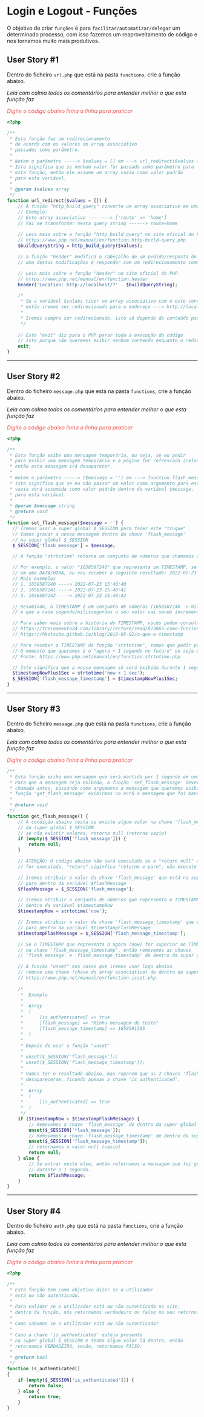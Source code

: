 Login e Logout - Funções
==============================

O objetivo de criar `funções` é para `facilitar/automatizar/delegar` um determinado processo, com isso fazemos um reaproveitamento de código e nos tornamos muito mais produtivos.

## User Story #1
Dentro do ficheiro `url.php` que está na pasta `functions`, crie a função abaixo.

*Leia com calma todos os comentários para entender melhor o que esta função faz*

<span style="color: #ef5350; font-size: 0.9rem">*Digite o código abaixo linha a linha para praticar*</span>

```php
<?php

/**
 * Esta função faz um redirecionamento
 * de acordo com os valores do array associativo
 * passados como parâmetro.
 * 
 * Notem o parâmetro -----> $values = [] em ---> url_redirect($values = []) {....
 * Isto significa que se nenhum valor for passado como parâmetro para
 * esta função, então ele assume um array vazio como valor padrão
 * para esta variável.
 * 
 * @param $values array
 */
function url_redirect($values = []) {
    // A função "http_build_query" converte um array associativo em uma query string
    // Exemplo: 
    // Este array associativo --------> ['route' => 'home']
    // Vai se transformar nesta query string ------> route=home
    
    // Leia mais sobre a função "http_build_query" no site oficial do PHP.
    // https://www.php.net/manual/en/function.http-build-query.php
    $buildQueryString = http_build_query($values);

    // a função "header" modifica o cabeçalho de um pedido/resposta do servidor, ou seja,
    // uma destas modificações é responder com um redirecionamento como mostro no exemplo abaixo.

    // Leia mais sobre a função "header" no site oficial do PHP.
    // https://www.php.net/manual/en/function.header
    header('Location: http://localhost/?' . $buildQueryString);

    /*
     * Se a variável $values tiver um array associativo com o este conteúdo ----> ['route' => 'dashboard']
     * então iremos ser redirecionado para o endereço ---> http://localhost/?route=dashboard
     * 
     * Iremos sempre ser redirecionado, isto só depende do conteúdo passado na nossa variável $values.
     */
    
    // Este "exit" diz para o PHP parar toda a execução do código
    // isto porque não queremos exibir nenhum conteúdo enquanto o redirecionamento é feito.
    exit; 
}
```

---

## User Story #2
Dentro do ficheiro `message.php` que está na pasta `functions`, crie a função abaixo.

*Leia com calma todos os comentários para entender melhor o que esta função faz*

<span style="color: #ef5350; font-size: 0.9rem">*Digite o código abaixo linha a linha para praticar*</span>

```php
<?php

/**
 * Esta função exibe uma mensagem temporária, ou seja, se eu pedir 
 * para exibir uma mensagem temporária e a página for refrescada (reload) logo em seguida,
 * então esta mensagem irá desaparecer.
 * 
 * Notem o parâmetro -----> ($message = '') em ---> function flash_message($message = '') {....
 * isto significa que se eu não passar um valor como argumento para esta função, então uma string 
 * vazia será assumida como valor padrão dentro da variável $message.
 * para esta variável.
 * 
 * @param $message string
 * @return void
 */
function set_flash_message($message = '') {
  // Iremos usar a super global $_SESSION para fazer este "truque"
  // Vamos gravar a nossa mensagem dentro da chave 'flash_message' 
  // na super global $_SESSION
  $_SESSION['flash_message'] = $message;

  // A função "strtotime" retorna um conjunto de números que chamamos de "TIMESTAMP"

  // Por exemplo, o valor "1658587240" que representa um TIMESTAMP, se eu transformar este número 
  // em uma DATA/HORA, eu vou receber o seguinte resultado: 2022-07-23 15:40:40
  // Mais exemplos
  // 1. 1658587240 ----> 2022-07-23 15:40:40
  // 2. 1658587241 ----> 2022-07-23 15:40:41
  // 3. 1658587242 ----> 2022-07-23 15:40:42

  // Resumindo, o TIMESTAMP é um conjunto de números (1658587240 -> milissegundos)
  // e que a cada segundo/milissegundos o seu valor vai sendo incrementado.

  // Para saber mais sobre a história do TIMESTAMP, vocês podem consultar o link abaixo, é super interessante.
  // https://treinamento24.com/library/lecture/read/873865-como-funciona-o-timestamp
  // https://hkotsubo.github.io/blog/2019-05-02/o-que-e-timestamp

  // Para receber o TIMESTAMP da função "strtotime", temos que pedir para retornar o TIMESTAMP de algum momento no tempo.
  // O momento que queremos é o "agora + 1 segundo no futuro" ou seja o "now + 1 sec" ----> strtotime('now + 1 sec')
  // Fonte: https://www.php.net/manual/en/function.strtotime.php

  // Isto significa que a nossa mensagem só será exibida durante 1 segundo.
  $timestampNowPlus1Sec = strtotime('now + 1 sec');
  $_SESSION['flash_message_timestamp'] = $timestampNowPlus1Sec;
}
```

---

## User Story #3
Dentro do ficheiro `message.php` que está na pasta `functions`, crie a função abaixo.

*Leia com calma todos os comentários para entender melhor o que esta função faz*

<span style="color: #ef5350; font-size: 0.9rem">*Digite o código abaixo linha a linha para praticar*</span>

```php
/**
 * Esta função exibe uma mensagem que será mantida por 1 segundo em uma sesssão no servidor.
 * Para que a mensagem seja exibida, a função 'set_flash_message' deverá ser
 * chamada antes, passando como argumento a mensagem que queremos exibir, para só depois com a 
 * função 'get_flash_message' exibirmos no ecrã a mensagem que foi mantida por 1 segundo.
 * 
 * @return void
 */
function get_flash_message() {
    // A condição abaixo testa se existe algum valor na chave 'flash_message'
    // da super global $_SESSION.
    // se não existir valores, retorna null (retorna vazio)
    if (empty($_SESSION['flash_message'])) {
        return null;
    }

    // ATENÇÃO: O código abaixo não será executado se o "return null" da condição acima
    // for executado, "return" siginfica "retorne e pare", não execute as linhas abaixo.

    // Iremos atribuir o valor da chave 'flash_message' que está na super global $_SESSION.
    // para dentro da variável $flashMessage
    $flashMessage = $_SESSION['flash_message'];

    // Iremos atribuir o conjunto de números que representa o TIMESTAMP deste exacto momento
    // dentro da variável $timestampNow
    $timestampNow = strtotime('now');

    // Iremos atribuir o valor da chave 'flash_message_timestamp' que está na super global $_SESSION.
    // para dentro da variável $timestampFlashMessage
    $timestampFlashMessage = $_SESSION['flash_message_timestamp'];

    // Se o TIMESTAMP que representa o agora (now) for superior ao TIMESTAMP que foi gravado
    // na chave 'flash_message_timestamp', então removemos as chaves
    // 'flash_message' e 'flash_message_timestamp' de dentro da super global $_SESSION.

    // A função "unset" nos casos que iremos usar logo abaixo
    // remove uma chave (chave do array associativo) de dentro da super global $_SESSION.
    // https://www.php.net/manual/en/function.isset.php
        
    /*
     *  Exemplo
     * 
     *  Array
     *  (
     *      [is_authenticated] => true
     *      [flash_message] => "Minha mensagem de teste"
     *      [flash_message_timestamp] => 1658591365
     *  )
     * 
     * Depois de usar a função "unset"
     *
     * unset($_SESSION['flash_message']);
     * unset($_SESSION['flash_message_timestamp']);
     * 
     * Vamos ter o resultado abaixo, mas reparem que as 2 chaves 'flash_message' e 'flash_message_timestamp'
     * desapareceram, ficando apenas a chave 'is_authenticated'.
     * 
     *  Array
     *  (
     *      [is_authenticated] => true
     *  )
     */
    if ($timestampNow > $timestampFlashMessage) {
        // Removemos a chave 'flash_message' de dentro da super global $_SESSION.
        unset($_SESSION['flash_message']);
        // Removemos a chave 'flash_message_timestamp' de dentro da super global $_SESSION.
        unset($_SESSION['flash_message_timestamp']);
        // retornamos o valor null (vazio)
        return null;
    } else {
        // Se entrar neste else, então retornamos a mensagem que foi gravada em sessão no servidor
        // durante o 1 segundo.
        return $flashMessage;
    }
}
```

---

## User Story #4
Dentro do ficheiro `auth.php` que está na pasta `functions`, crie a função abaixo.

*Leia com calma todos os comentários para entender melhor o que esta função faz*

<span style="color: #ef5350; font-size: 0.9rem">*Digite o código abaixo linha a linha para praticar*</span>

```php
<?php

/**
 * Esta função tem como objetivo dizer se o utilizador
 * está ou não autenticado.
 * 
 * Para validar se o utilizador está ou não autenticado no site,
 * dentro da função, nós retornamos verdadeiro ou falso no seu retorno.
 * 
 * Como sabemos se o utilizador está ou não autenticado?
 * 
 * Caso a chave 'is_authenticated' esteja presente
 * na super global $_SESSION e tenha algum valor lá dentro, então
 * retornamos VERDADEIRO, senão, retornamos FAlSO.
 * 
 * @return bool
 */
function is_authenticated()
{
    if (empty($_SESSION['is_authenticated'])) {
        return false;
    } else {
        return true;
    }
}
```